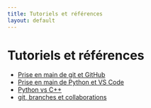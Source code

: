 ```yaml
---
title: Tutoriels et références
layout: default
---
```


# Tutoriels et références

* [Prise en main de git et GitHub](./git-github.html)
* [Prise en main de Python et VS Code](./prise-en-main.html)
* [Python vs C++](./python-vs-cpp.html)
* [git, branches et collaborations](./git-branches.html)
